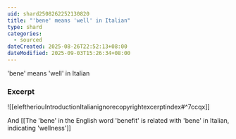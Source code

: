```yaml
---
uid: shard2508262252130820
title: "'bene' means 'well' in Italian"
type: shard
categories:
  - sourced
dateCreated: 2025-08-26T22:52:13+08:00
dateModified: 2025-09-03T15:26:34+08:00
---
```

'bene' means 'well' in Italian

### Excerpt
![[eleftheriouIntroductionItalianignorecopyrightexcerptindex#^7ccqx]]

And [[The 'bene' in the English word 'benefit' is related with 'bene' in Italian, indicating 'wellness']]